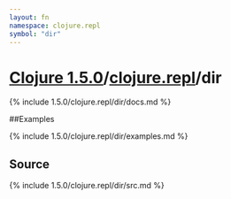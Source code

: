 ```yaml
---
layout: fn
namespace: clojure.repl
symbol: "dir"
---
```


# [Clojure 1.5.0](../../)/[clojure.repl](../)/dir

{% include 1.5.0/clojure.repl/dir/docs.md %}

##Examples

{% include 1.5.0/clojure.repl/dir/examples.md %}
## Source
{% include 1.5.0/clojure.repl/dir/src.md %}

